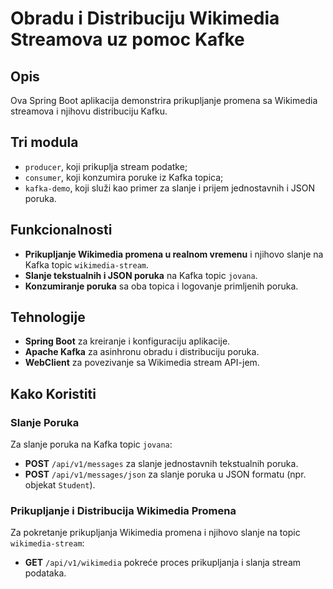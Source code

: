 # Obradu i Distribuciju Wikimedia Streamova uz pomoc Kafke

## Opis

Ova Spring Boot aplikacija demonstrira prikupljanje promena sa Wikimedia streamova i njihovu distribuciju Kafku.
## Tri modula
- `producer`, koji prikuplja stream podatke;
- `consumer`, koji konzumira poruke iz Kafka topica;
- `kafka-demo`, koji služi kao primer za slanje i prijem jednostavnih i JSON poruka.

## Funkcionalnosti

- **Prikupljanje Wikimedia promena u realnom vremenu** i njihovo slanje na Kafka topic `wikimedia-stream`.
- **Slanje tekstualnih i JSON poruka** na Kafka topic `jovana`.
- **Konzumiranje poruka** sa oba topica i logovanje primljenih poruka.

## Tehnologije

- **Spring Boot** za kreiranje i konfiguraciju aplikacije.
- **Apache Kafka** za asinhronu obradu i distribuciju poruka.
- **WebClient** za povezivanje sa Wikimedia stream API-jem.

## Kako Koristiti

### Slanje Poruka

Za slanje poruka na Kafka topic `jovana`:

- **POST** `/api/v1/messages` za slanje jednostavnih tekstualnih poruka.
- **POST** `/api/v1/messages/json` za slanje poruka u JSON formatu (npr. objekat `Student`).

### Prikupljanje i Distribucija Wikimedia Promena

Za pokretanje prikupljanja Wikimedia promena i njihovo slanje na topic `wikimedia-stream`:

- **GET** `/api/v1/wikimedia` pokreće proces prikupljanja i slanja stream podataka.

